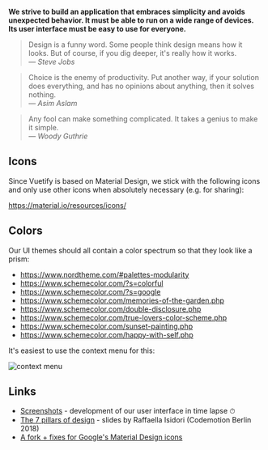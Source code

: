 **We strive to build an application that embraces simplicity and avoids unexpected behavior. It must be able to run on a wide range of devices. Its user interface must be easy to use for everyone.**

> Design is a funny word. Some people think design means how it looks. But of course, if you dig deeper, it's really how it works.<br />— <cite>Steve Jobs</cite>

> Choice is the enemy of productivity. Put another way, if your solution does everything, and has no opinions about anything, then it solves nothing.<br />— <cite>Asim Aslam</cite>

> Any fool can make something complicated. It takes a genius to make it simple.<br />— <cite>Woody Guthrie</cite>

## Icons ##

Since Vuetify is based on Material Design, we stick with the following icons and only use other icons when absolutely necessary (e.g. for sharing):

https://material.io/resources/icons/

## Colors ##

Our UI themes should all contain a color spectrum so that they look like a prism:

- https://www.nordtheme.com/#palettes-modularity
- https://www.schemecolor.com/?s=colorful
- https://www.schemecolor.com/?s=google
- https://www.schemecolor.com/memories-of-the-garden.php
- https://www.schemecolor.com/double-disclosure.php
- https://www.schemecolor.com/true-lovers-color-scheme.php
- https://www.schemecolor.com/sunset-painting.php
- https://www.schemecolor.com/happy-with-self.php

It's easiest to use the context menu for this:

![context menu](https://dl.photoprism.app/assets/wiki/docs/prism-context-menu.jpg)

## Links ##
- [Screenshots](screenshots.md) - development of our user interface in time lapse ⏱
- [The 7 pillars of design](http://thesign.it/Codemotion/Berlin2018.pdf) - slides by Raffaella Isidori (Codemotion Berlin 2018)
- [A fork + fixes for Google's Material Design icons](https://www.npmjs.com/package/material-design-icons-iconfont)
